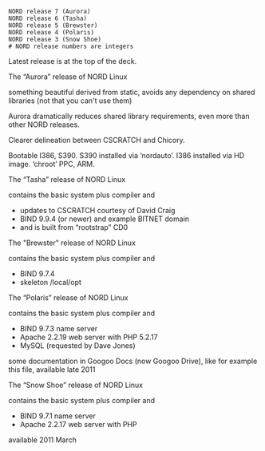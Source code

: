     NORD release 7 (Aurora)
    NORD release 6 (Tasha)
    NORD release 5 (Brewster)
    NORD release 4 (Polaris)
    NORD release 3 (Snow Shoe)
    # NORD release numbers are integers

Latest release is at the top of the deck. 




The “Aurora” release of NORD Linux


something beautiful derived from static, avoids any dependency on shared libraries (not that you can't use them)


Aurora dramatically reduces shared library requirements, even more than other NORD releases. 


Clearer delineation between CSCRATCH and Chicory. 


Bootable I386, S390. S390 installed via ‘nordauto’. I386 installed via HD image. ‘chroot’ PPC, ARM. 




The “Tasha” release of NORD Linux

contains the basic system plus compiler and

* updates to CSCRATCH courtesy of David Craig
* BIND 9.9.4 (or newer) and example BITNET domain
* and is built from “rootstrap” CD0




The "Brewster" release of NORD Linux


contains the basic system plus compiler and


* BIND 9.7.4
* skeleton /local/opt   




The “Polaris” release of NORD Linux


contains the basic system plus compiler and


* BIND 9.7.3 name server
* Apache 2.2.19 web server with PHP 5.2.17
* MySQL (requested by Dave Jones)


some documentation in Googoo Docs (now Googoo Drive), like for example this file,
available late 2011




The “Snow Shoe” release of NORD Linux


contains the basic system plus compiler and
* BIND 9.7.1 name server
* Apache 2.2.17 web server with PHP


available 2011 March
